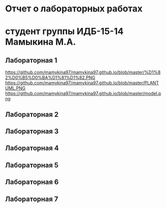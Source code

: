 # Отчет о лабораторных работах
# студент группы ИДБ-15-14 Мамыкина М.А.

## Лабораторная 1
https://github.com/mamykina97/mamykina97.github.io/blob/master/%D1%82%D0%B5%D0%BA%D1%81%D1%82.PNG
https://github.com/mamykina97/mamykina97.github.io/blob/master/PLANTUML.PNG
https://github.com/mamykina97/mamykina97.github.io/blob/master/model.png
## Лабораторная 2

## Лабораторная 3

## Лабораторная 4

## Лабораторная 5

## Лабораторная 6

## Лабораторная 7
